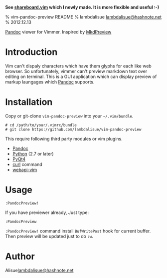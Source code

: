 **See [shareboard.vim](https://github.com/lambdalisue/shareboard.vim) which I newly made. It is more flexible and useful :-)**

% vim-pandoc-preview README
% lambdalisue <lambdalisue@hashnote.net>
% 2012.12.13

[Pandoc] viewer for Vimmer. Inspired by [MkdPreview]


Introduction
=============================================================================

Vim can't dispaly characters which have them glyphs for each like web browser.
So unfortunately, vimmer can't preview markdown text over editing on terminal.
This is a GUI application which can display preview of markup laungages which
[Pandoc] supports.



Installation
=============================================================================

Copy or git-clone `vim-pandoc-preview` into your `~/.vim/bundle`.

    # cd /path/to/your/.vimrc/bundle
    # git clone https://github.com/lambdalisue/vim-pandoc-preview

This require following third party modules or vim plugins.

* [Pandoc]
* [Python] (2.7 or later)
* [PyQt4]
* [curl] command
* [webapi-vim]


Usage
=============================================================================

    :PandocPreview!

If you have previewer already, Just type:

    :PandocPreview

`:PandocPreview!` command install `BufWritePost` hook for current buffer.
Then preview will be updated just to do `:w`.


Author
=============================================================================

Alisue<lambdalisue@hashnote.net>

[Python]: http://python.org
[PyQt4]:  http://www.riverbankcomputing.co.uk/software/pyqt/download>
[MkdPreview]: https://github.com/mattn/mkdpreview-vim
[Pandoc]: http://johnmacfarlane.net/pandoc/index.html 
[curl]: http://curl.haxx.se/libcurl/
[webapi-vim]: http://github.com/mattn/webapi-vim

